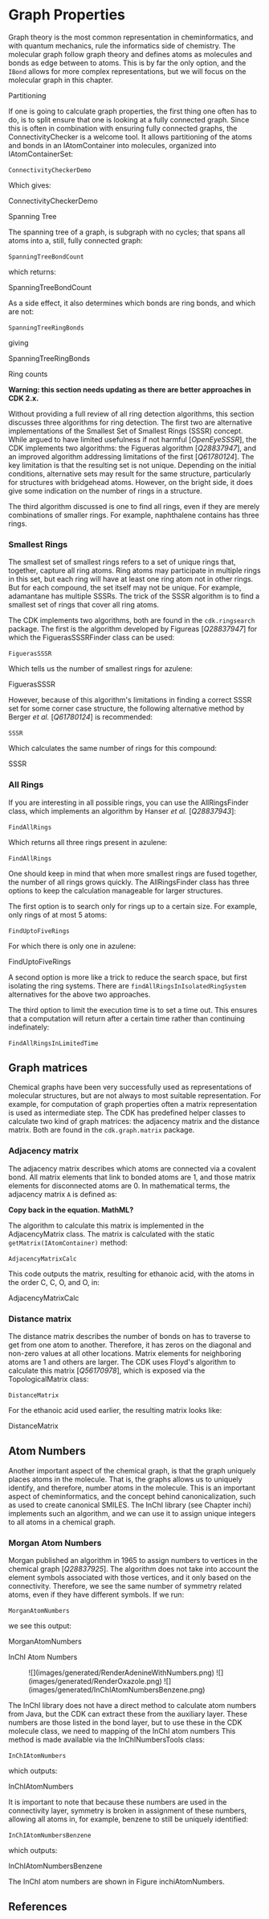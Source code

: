 # Graph Properties

Graph theory is the most common representation in cheminformatics, and with
quantum mechanics, rule the informatics side of chemistry. The molecular graph
follow <topic>graph</topic> theory and defines atoms as molecules and bonds as edge between to
atoms. This is by far the only option, and the `IBond` allows for more complex
representations, but we will focus on the molecular graph in this chapter.

<section label="partitioning" level="##">Partitioning</section>

If one is going to calculate graph properties, the first thing one often has to
do, is to split ensure that one is looking at a fully connected graph. Since
this is often in combination with ensuring fully connected graphs, the
<class type="topic">ConnectivityChecker</class> is a welcome tool. It allows
<topic>partitioning</topic> of the
atoms and bonds in an <class>IAtomContainer</class> into molecules, organized into
<class>IAtomContainerSet</class>:

<code>ConnectivityCheckerDemo</code>

Which gives:

<out>ConnectivityCheckerDemo</out>

<section level="##" label="spanningtree">Spanning Tree</section>

The <topic>spanning tree</topic> of a graph, is subgraph with no cycles; that spans
all atoms into a, still, fully connected graph:

<code>SpanningTreeBondCount</code>

which returns:

<out>SpanningTreeBondCount</out>

As a side effect, it also determines which bonds are <topic>ring bonds</topic>, and which are
not:

<code>SpanningTreeRingBonds</code>

giving

<out>SpanningTreeRingBonds</out>

<section label="ringsearch" level="##">Ring counts</section>

<b>Warning: this section needs updating as there are better approaches in CDK 2.x.</b>

Without providing a full review of all ring detection algorithms, this section discusses three
algorithms for <topic>ring detection</topic>. The first two are alternative
implementations of the <topic>Smallest Set of Smallest Rings</topic> (<topic>SSSR</topic>) concept. While argued to have limited
usefulness if not harmful [<cite>OpenEyeSSSR</cite>], the CDK implements two algorithms: the
<topic>Figueras algorithm</topic> [<cite>Q28837947</cite>], and an improved algorithm addressing limitations of
the first [<cite>Q61780124</cite>].
The key limitation is that the resulting set is not unique. Depending on the initial conditions,
alternative sets may result for the same structure, particularly for structures with bridgehead
atoms. However, on the bright side, it does give some indication on the number of rings in a structure.

The third algorithm discussed is one to find all rings, even if they are merely combinations of
smaller rings. For example, naphthalene contains has three rings.

### Smallest Rings

The smallest set of smallest rings refers to a set of unique <topic>rings</topic> that, together, capture all
ring atoms. Ring atoms may participate in multiple rings in this set, but each ring will have
at least one ring atom not in other rings. But for each compound, the set itself may not be unique.
For example, adamantane has multiple SSSRs. The trick of the SSSR algorithm is to find a smallest
set of rings that cover all ring atoms.

The CDK implements two algorithms, both are found in the `cdk.ringsearch` package. The
first is the algorithm developed by Figureas [<cite>Q28837947</cite>] for which the
<class>FiguerasSSSRFinder</class> class can be used:

<code>FiguerasSSSR</code>

Which tells us the number of smallest rings for azulene:

<out>FiguerasSSSR</out>

However, because of this algorithm's limitations in finding a correct SSSR set for some corner
case structure, the following alternative method by Berger *et al.* [<cite>Q61780124</cite>] is
recommended:

<code>SSSR</code>

Which calculates the same number of rings for this compound:

<out>SSSR</out>

### All Rings

If you are interesting in all possible rings, you can use the <class>AllRingsFinder</class> class, which
implements an algorithm by Hanser *et al.* [<cite>Q28837943</cite>]:

<code>FindAllRings</code>

Which returns all three rings present in azulene:

<code>FindAllRings</code>

One should keep in mind that when more smallest rings are fused together, the number of
all rings grows quickly. The <class>AllRingsFinder</class> class has three options to keep the
calculation manageable for larger structures.

The first option is to search only for rings up to a certain size. For example, only rings
of at most 5 atoms:

<code>FindUptoFiveRings</code>

For which there is only one in azulene:

<out>FindUptoFiveRings</out>

A second option is more like a trick to reduce the search space, but first isolating
the ring systems. There are `findAllRingsInIsolatedRingSystem` alternatives for the
above two approaches.

The third option to limit the execution time is to set a time out. This ensures that
a computation will return after a certain time rather than continuing indefinately:

<code>FindAllRingsInLimitedTime</code>

## Graph matrices

Chemical graphs have been very successfully used as representations of molecular
structures, but are not always to most suitable representation. For example,
for computation of graph properties often a matrix representation is used
as intermediate step. The CDK has predefined helper classes to calculate two
kind of <topic>graph matrices</topic>: the adjacency matrix and the distance matrix. Both
are found in the `cdk.graph.matrix` package.

### Adjacency matrix

The <topic>adjacency matrix</topic> describes which atoms are connected via a covalent
bond. All matrix elements that link to bonded atoms are 1, and those matrix
elements for disconnected atoms are 0. In mathematical terms, the adjacency matrix `A` is defined as:

<b>Copy back in the equation. MathML?</b>

The algorithm to calculate this matrix is implemented in the
<class>AdjacencyMatrix</class> class. The matrix is calculated with
the static `getMatrix(IAtomContainer)` method:

<code>AdjacencyMatrixCalc</code>

This code outputs the matrix, resulting for ethanoic acid, with the
atoms in the order C, C, O, and O, in:

<out>AdjacencyMatrixCalc</out>

### Distance matrix

The distance matrix describes the number of bonds on has to traverse
to get from one atom to another. Therefore, it has zeros on the diagonal
and non-zero values at all other locations. Matrix elements for
neighboring atoms are 1 and others are larger. The CDK uses
<topic>Floyd's algorithm</topic> to calculate this matrix [<cite>Q56170978</cite>],
which is exposed via the <class>TopologicalMatrix</class> class:

<code>DistanceMatrix</code>

For the ethanoic acid used earlier, the resulting matrix looks like:

<out>DistanceMatrix</out>

## Atom Numbers

Another important aspect of the chemical graph, is that the graph uniquely
places atoms in the molecule. That is, the graphs allows us to uniquely
identify, and therefore, number atoms in the molecule. This is an important
aspect of cheminformatics, and the concept behind <topic>canonicalization</topic>, such
as used to create <topic>canonical SMILES</topic>. The InChI library (see Chapter <xref>inchi</xref>)
implements such an algorithm, and we can use it to assign unique integers to all
atoms in a chemical graph.

### Morgan Atom Numbers

Morgan published an algorithm in 1965 to assign numbers <!-- <topic>Morgan atom numbers</topic> -->
to vertices in the chemical graph [<cite>Q28837925</cite>].
The algorithm does not take into account the element symbols
associated with those vertices, and it only based on the connectivity.
Therefore, we see the same number of symmetry related atoms, even if they have
different symbols. If we run:

<code>MorganAtomNumbers</code>

we see this output:

<out>MorganAtomNumbers</out>

<section level="###" label="inchiatomnumbers">InChI Atom Numbers</section>

<figure label="inchiAtomNumbers" caption="InChI atom numbers of adenine (left), oxazole (middle), and benzene (right).">
![](images/generated/RenderAdenineWithNumbers.png) <!-- <code>RenderAdenineWithNumbers</code> -->
![](images/generated/RenderOxazole.png) <!-- <code>RenderOxazoleWithNumbers</code> -->
![](images/generated/InChIAtomNumbersBenzene.png)
</figure>

The <topic>InChI</topic> library does not have a direct method to calculate atom numbers
from Java, but the CDK can extract these from the auxiliary layer. These numbers
are those listed in the bond layer, but to use these in the CDK molecule class,
we need to mapping of the <topic>InChI atom numbers</topic> This method
is made available via the <class>InChINumbersTools</class> class:

<code>InChIAtomNumbers</code>

which outputs:

<out>InChIAtomNumbers</out>

It is important to note that because these numbers are used in the connectivity layer,
symmetry is broken in assignment of these numbers, allowing all atoms in, for example,
benzene to still be uniquely identified:

<code>InChIAtomNumbersBenzene</code>

which outputs:

<out>InChIAtomNumbersBenzene</out>

The InChI atom numbers are shown in Figure <xref>inchiAtomNumbers</xref>.

## References

<references/>

